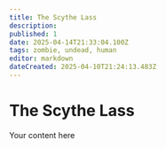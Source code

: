 ```yaml
---
title: The Scythe Lass
description: 
published: 1
date: 2025-04-14T21:33:04.100Z
tags: zombie, undead, human
editor: markdown
dateCreated: 2025-04-10T21:24:13.483Z
---
```


# The Scythe Lass
Your content here
